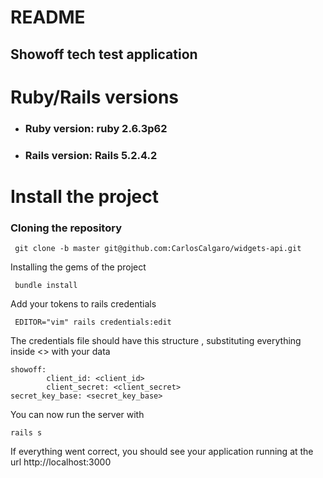 # README


## Showoff tech test application

# Ruby/Rails versions
- ### Ruby  version: ruby 2.6.3p62
- ### Rails version: Rails 5.2.4.2

# Install the project

### Cloning the repository

```
 git clone -b master git@github.com:CarlosCalgaro/widgets-api.git
```

Installing the gems of the project
```
 bundle install
```

Add your tokens to rails credentials

```
 EDITOR="vim" rails credentials:edit
```

The credentials file should have this structure , substituting everything inside <> with your data

```YML
showoff:
        client_id: <client_id>
        client_secret: <client_secret>
secret_key_base: <secret_key_base>
```

You can now run the server with

```
rails s
```

If everything went correct, you should see your application running at the url http://localhost:3000